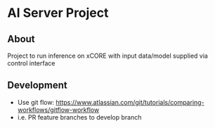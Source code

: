 AI Server Project
================

About
-----

Project to run inference on xCORE with input data/model supplied via control interface

Development
-----------

- Use git flow: https://www.atlassian.com/git/tutorials/comparing-workflows/gitflow-workflow
- i.e. PR feature branches to develop branch
